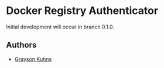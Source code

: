 # Docker Registry Authenticator

Initial development will occur in branch 0.1.0.

## Authors

- [Grayson Kuhns](mailto:grayson.kuhns@xellitix.com)
